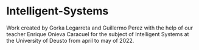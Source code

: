 # Intelligent-Systems
Work created by Gorka Legarreta and Guillermo Perez with the help of our teacher Enrique Onieva Caracuel for the subject of Intelligent Systems at the University of Deusto from april to may of 2022.
